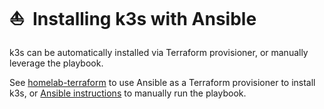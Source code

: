 # :sailboat:&nbsp; Installing k3s with Ansible

k3s can be automatically installed via Terraform provisioner, or manually leverage the playbook.

See [homelab-terraform](https://github.com/ahgraber/homelab-terraform) to use Ansible as a Terraform
provisioner to install k3s, or
[Ansible instructions](https://github.com/ahgraber/homelab-terraform/blob/main/docs/3%20-%20ansible.md)
to manually run the playbook.
